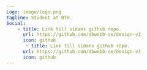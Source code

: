 ```yaml
---
Logo: image/logo.png
Tagline: Student at BTH.
Social:
    - title: Link till sidans github repo.
      url: https://github.com/dbwebb-se/design-v3
      icon: github
       - title: Link till sidans github repo.
      url: https://github.com/dbwebb-se/design-v3
      icon: github
---
```

